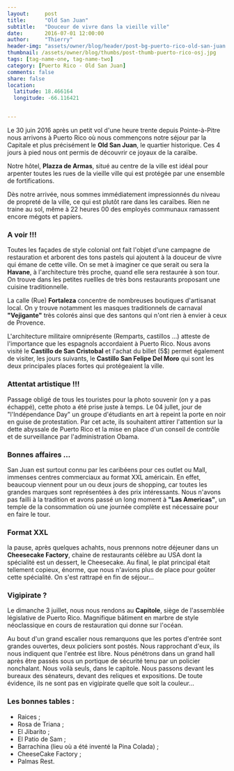 ```yaml
---
layout:     post
title:      "Old San Juan"
subtitle:   "Douceur de vivre dans la vieille ville"
date:       2016-07-01 12:00:00
author:     "Thierry"
header-img: "assets/owner/blog/header/post-bg-puerto-rico-old-san-juan.jpg"
thumbnail: /assets/owner/blog/thumbs/post-thumb-puerto-rico-osj.jpg
tags: [tag-name-one, tag-name-two]
category: [Puerto Rico - Old San Juan]
comments: false
share: false
location:
  latitude: 18.466164
  longitude: -66.116421


---
```


Le 30 juin 2016 après un petit vol d'une heure trente depuis Pointe-à-Pitre nous arrivons à Puerto Rico où nous commençons notre séjour par la Capitale et plus précisément le **Old San Juan**, le quartier historique. Ces 4 jours à pied nous ont permis de découvrir ce joyaux de la caraïbe.    

Notre hôtel, **Plazza de Armas**, situé au centre de la ville est idéal pour arpenter toutes les rues de la vieille ville qui est protégée par une ensemble de fortifications.  

Dès notre arrivée, nous sommes immédiatement impressionnés du niveau de propreté de la ville, ce qui est plutôt rare dans les caraïbes. Rien ne traine au sol, même à 22 heures 00 des employés communaux ramassent encore mégots et papiers.  

### A voir !!!

Toutes les façades de style colonial ont fait l'objet d'une campagne de restauration et arborent des tons pastels qui ajoutent à la douceur de vivre qui émane de cette ville. On se met à imaginer ce que serait ou sera la **Havane**, à l'architecture très proche, quand elle sera restaurée à son tour. On trouve dans les petites ruellles de très bons restaurants proposant une cuisine traditionnelle.  

La calle (Rue) **Fortaleza** concentre de nombreuses boutiques d'artisanat local. On y trouve notamment les masques traditionnels de carnaval **"Vejigante"** très colorés ainsi que des santons qui n'ont rien à envier à ceux de Provence.   

L'architecture militaire omniprésente (Remparts, castillos ...) atteste de l'importance que les espagnols accordaient à Puerto Rico. Nous avons visité le **Castillo de San Cristobal** et l'achat du billet (5$) permet également de visiter, les jours suivants, le **Castillo San Felipe Del Moro** qui sont les deux principales places fortes qui protégeaient la ville.  

### Attentat artistique !!!

Passage obligé de tous les touristes pour la photo souvenir (on y a pas échappé), cette photo a été prise juste à temps. Le 04 jullet, jour de "l'Indépendance Day" un groupe d'étudiants en art à repeint la porte en noir en guise de protestation. Par cet acte, ils souhaitent attirer l'attention sur la dette abyssale de Puerto Rico et la mise en place d'un conseil de contrôle et de surveillance par l'administration Obama.  

### Bonnes affaires ...

San Juan est surtout connu par les caribéens pour ces outlet ou Mall, immenses centres commerciaux au format XXL américain. En effet, beaucoup viennent pour un ou deux jours de shopping, car toutes les grandes marques sont représentées à des prix intéressants. Nous n'avons pas failli à la tradition et avons passé un long moment à **"Las Americas"**, un temple de la consommation où une journée complète est nécessaire pour en faire le tour. 

### Format XXL

la pause, après quelques achahts, nous prennons notre déjeuner dans un **Cheesecake Factory**, chaine de restaurants célèbre au USA dont la spécialité est un dessert, le Cheesecake. Au final, le plat principal était tellement copieux, énorme, que nous n'avions plus de place pour goûter cette spécialité. On s'est rattrapé en fin de séjour...

### Vigipirate ?

Le dimanche 3 juillet, nous nous rendons au **Capitole**, siège de l'assemblée législative de Puerto Rico. Magnifique bâtiment en marbre de style néoclassique en cours de restauration qui donne sur l'océan.  

Au bout d'un grand escalier nous remarquons que les portes d'entrée sont grandes ouvertes, deux policiers sont postés. Nous rapprochant d'eux, ils nous indiquent que l'entrée est libre. Nous pénétrons dans un grand hall après être passés sous un portique de sécurité tenu par un policier nonchalant. Nous voilà seuls, dans le capitole. Nous passons devant les bureaux des sénateurs, devant des reliques et expositions. De toute évidence, ils ne sont pas en vigipirate quelle que soit la couleur...

### Les bonnes tables :

* Raices ;
* Rosa de Triana ;
* El Jibarito ;
* El Patio de Sam ;
* Barrachina (lieu où a été inventé la Pina Colada) ;
* CheeseCake Factory ;
* Palmas Rest.

